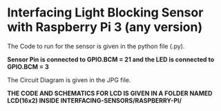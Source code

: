 # **Interfacing Light Blocking Sensor with Raspberry Pi 3 (any version)**

The Code to run for the sensor is given in the python file (.py).

**Sensor Pin is connected to GPIO.BCM = 21 and the LED is connected to GPIO.BCM = 3**

The Circuit Diagram is given in the JPG file.

**THE CODE AND SCHEMATICS FOR LCD IS GIVEN IN A FOLDER NAMED LCD(16x2) INSIDE INTERFACING-SENSORS/RASPBERRY-PI/**
